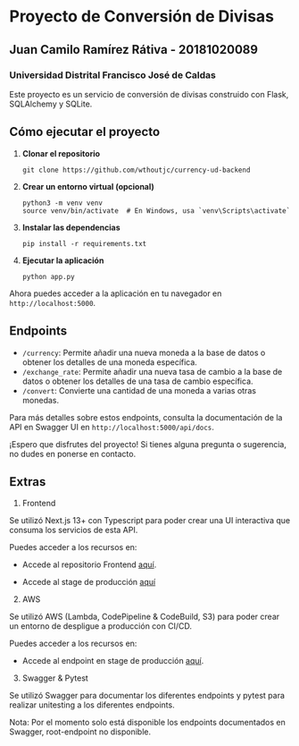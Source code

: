 ﻿# Proyecto de Conversión de Divisas

## Juan Camilo Ramírez Rátiva - 20181020089
### Universidad Distrital Francisco José de Caldas

Este proyecto es un servicio de conversión de divisas construido con Flask, SQLAlchemy y SQLite.

## Cómo ejecutar el proyecto

1. **Clonar el repositorio**
    ```
    git clone https://github.com/wthoutjc/currency-ud-backend
    ```

2. **Crear un entorno virtual (opcional)**
    ```
    python3 -m venv venv
    source venv/bin/activate  # En Windows, usa `venv\Scripts\activate`
    ```

3. **Instalar las dependencias**
    ```
    pip install -r requirements.txt
    ```

4. **Ejecutar la aplicación**
    ```
    python app.py
    ```

Ahora puedes acceder a la aplicación en tu navegador en `http://localhost:5000`.

## Endpoints

- `/currency`: Permite añadir una nueva moneda a la base de datos o obtener los detalles de una moneda específica.
- `/exchange_rate`: Permite añadir una nueva tasa de cambio a la base de datos o obtener los detalles de una tasa de cambio específica.
- `/convert`: Convierte una cantidad de una moneda a varias otras monedas.

Para más detalles sobre estos endpoints, consulta la documentación de la API en Swagger UI en `http://localhost:5000/api/docs`.

¡Espero que disfrutes del proyecto! Si tienes alguna pregunta o sugerencia, no dudes en ponerse en contacto.

## Extras

1. Frontend

Se utilizó Next.js 13+ con Typescript para poder crear una UI interactiva que consuma los servicios de esta API.

Puedes acceder a los recursos en:

- Accede al repositorio Frontend [aquí](https://github.com/wthoutjc/currency-ud-frontend).

- Accede al stage de producción [aquí]()

2. AWS

Se utilizó AWS (Lambda, CodePipeline & CodeBuild, S3) para poder crear un entorno de despligue a producción con CI/CD.

Puedes acceder a los recursos en:

- Accede al endpoint en stage de producción  [aquí](https://o69lfswzia.execute-api.sa-east-1.amazonaws.com/Prod/currency).

3. Swagger & Pytest

Se utilizó Swagger para documentar los diferentes endpoints y pytest para realizar unitesting a los diferentes endpoints.

Nota: Por el momento solo está disponible los endpoints documentados en Swagger, root-endpoint no disponible.
